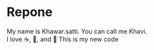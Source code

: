 # Repone
My name is Khawar.satti.  You can call me Khavi.  
I love :coffee:, :pizza:, and :dancers:
This is my new code 
